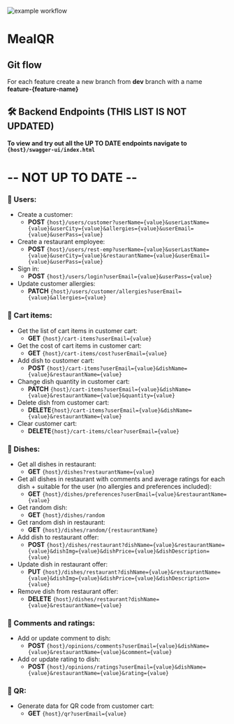![example workflow](https://github.com/Yurii17K/MealQR/actions/workflows/maven.yml/badge.svg)

# MealQR
 
## Git flow
For each feature create a new branch from **dev** branch with a name **feature-{feature-name}**

## 🛠 Backend Endpoints (THIS LIST IS NOT UPDATED)

**To view and try out all the UP TO DATE endpoints navigate to `{host}/swagger-ui/index.html`**

# -- NOT UP TO DATE --
### 🔐 Users:
- Create a customer:
  - **POST** `{host}/users/customer?userName={value}&userLastName={value}&userCity={value}&allergies={value}&userEmail={value}&userPass={value}`
- Create a restaurant employee:
  - **POST** `{host}/users/rest-emp?userName={value}&userLastName={value}&userCity={value}&restaurantName={value}&userEmail={value}&userPass={value}`
- Sign in:
  - **POST** `{host}/users/login?userEmail={value}&userPass={value}`
- Update customer allergies:
  - **PATCH** `{host}/users/customer/allergies?userEmail={value}&allergies={value}`

### 🛒 Cart items:
- Get the list of cart items in customer cart: 
  - **GET** `{host}/cart-items?userEmail={value}`
- Get the cost of cart items in customer cart: 
  - **GET** `{host}/cart-items/cost?userEmail={value}`
- Add dish to customer cart: 
  - **POST** `{host}/cart-items?userEmail={value}&dishName={value}&restaurantName={value}`
- Change dish quantity in customer cart: 
  - **PATCH** `{host}/cart-items?userEmail={value}&dishName={value}&restaurantName={value}&quantity={value}`
- Delete dish from customer cart: 
  - **DELETE**`{host}/cart-items?userEmail={value}&dishName={value}&restaurantName={value}`
- Clear customer cart: 
  - **DELETE**`{host}/cart-items/clear?userEmail={value}`

### 🍲 Dishes:
- Get all dishes in restaurant:
  - **GET** `{host}/dishes?restaurantName={value}`
- Get all dishes in restaurant with comments and average ratings for each dish + suitable for the user (no allergies and preferences included):
  - **GET** `{host}/dishes/preferences?userEmail={value}&restaurantName={value}`
- Get random dish:
  - **GET** `{host}/dishes/random`
- Get random dish in restaurant:
  - **GET** `{host}/dishes/random/{restaurantName}`
- Add dish to restaurant offer:
  - **POST** `{host}/dishes/restaurant?dishName={value}&restaurantName={value}&dishImg={value}&dishPrice={value}&dishDescription={value}`
- Update dish in restaurant offer:
  - **PUT** `{host}/dishes/restaurant?dishName={value}&restaurantName={value}&dishImg={value}&dishPrice={value}&dishDescription={value}`
- Remove dish from restaurant offer:
  - **DELETE** `{host}/dishes/restaurant?dishName={value}&restaurantName={value}`

### 💬 Comments and ratings:
- Add or update comment to dish:
  - **POST** `{host}/opinions/comments?userEmail={value}&dishName={value}&restaurantName={value}&comment={value}`
- Add or update rating to dish:
  - **POST** `{host}/opinions/ratings?userEmail={value}&dishName={value}&restaurantName={value}&rating={value}`

### 📓 QR:
- Generate data for QR code from customer cart:
  - **GET** `{host}/qr?userEmail={value}`

